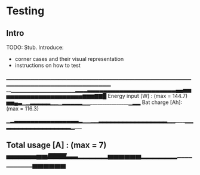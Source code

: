 # Testing

## Intro
TODO: Stub. Introduce:

- corner cases and their visual representation
- instructions on how to test


▁▁▁▁▁▁▁▁▁▁▁▁▁▁▁▁▁▁▁▁▁▁▁▁▁▁▁▁▁▁▁▁▁▁▁▁▁▁▁▁▁▁▁▁▁▁▁▁▁▁▁▁▁▁▁▁▁▁▁▁▁▁▁▁▁▁▁▁▁▁▁▁
__▁▁▁▁▁▁▁▁▁▁▁▁▁▁▁▁▂▂▂▃▃▃▃▃▃▃▃▃▃▃▃▃▃▃▃▃▃▃▃▃▃▄▄▅▅▅▅▅▅▅▅▅▅▅▅▅▅▅▅▅▅▅▅▅▆▆▆▇▇█
Energy input  [W] : (max = 144.7)
▅▅▄▃▁________________▁▂▂▂▂▂▁▁________________▁▂▂▂▂▂▁▁________________▁▂▂
Bat charge    [Ah]: (max = 116.3)
                                                                        
▁▂▃▃▃▃▃▃▃▃▃▃▃▃▃▃▃▃▂▁▁__▁▁▂▂▂▂▂▂▂▂▂▂▂▂▂▂▂▂▂▁▁____▁▁▂▂▂▂▂▂▂▂▂▂▂▂▂▂▂▂▁_____
                                                                        
Total usage   [A] : (max = 7)
▃▃▃▃▃_____________▄▄▅▅▅▂▂▁▁▁▁▁____________▄▄▄▄▄▄▁▁▁▁▁▁____________▄▄▄▄▄▄
--------------------


